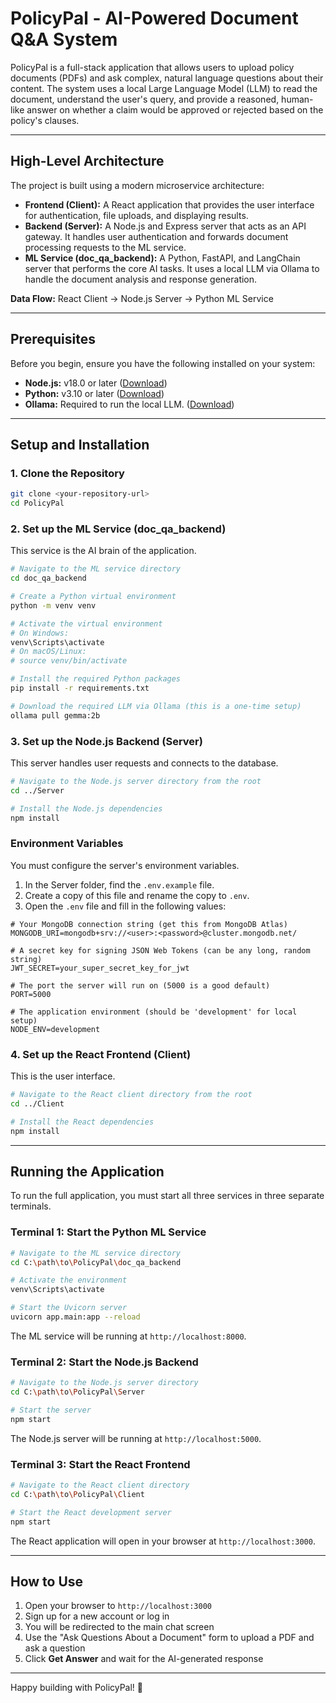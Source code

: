 # PolicyPal - AI-Powered Document Q\&A System

PolicyPal is a full-stack application that allows users to upload policy documents (PDFs) and ask complex, natural language questions about their content. The system uses a local Large Language Model (LLM) to read the document, understand the user's query, and provide a reasoned, human-like answer on whether a claim would be approved or rejected based on the policy's clauses.

---

## High-Level Architecture

The project is built using a modern microservice architecture:

* **Frontend (Client):** A React application that provides the user interface for authentication, file uploads, and displaying results.
* **Backend (Server):** A Node.js and Express server that acts as an API gateway. It handles user authentication and forwards document processing requests to the ML service.
* **ML Service (doc\_qa\_backend):** A Python, FastAPI, and LangChain server that performs the core AI tasks. It uses a local LLM via Ollama to handle the document analysis and response generation.

**Data Flow:** React Client → Node.js Server → Python ML Service

---

## Prerequisites

Before you begin, ensure you have the following installed on your system:

* **Node.js:** v18.0 or later ([Download](https://nodejs.org))
* **Python:** v3.10 or later ([Download](https://python.org))
* **Ollama:** Required to run the local LLM. ([Download](https://ollama.com))

---

## Setup and Installation

### 1. Clone the Repository

```bash
git clone <your-repository-url>
cd PolicyPal
```

### 2. Set up the ML Service (doc\_qa\_backend)

This service is the AI brain of the application.

```bash
# Navigate to the ML service directory
cd doc_qa_backend

# Create a Python virtual environment
python -m venv venv

# Activate the virtual environment
# On Windows:
venv\Scripts\activate
# On macOS/Linux:
# source venv/bin/activate

# Install the required Python packages
pip install -r requirements.txt

# Download the required LLM via Ollama (this is a one-time setup)
ollama pull gemma:2b
```

### 3. Set up the Node.js Backend (Server)

This server handles user requests and connects to the database.

```bash
# Navigate to the Node.js server directory from the root
cd ../Server 

# Install the Node.js dependencies
npm install
```

### Environment Variables

You must configure the server's environment variables.

1. In the Server folder, find the `.env.example` file.
2. Create a copy of this file and rename the copy to `.env`.
3. Open the `.env` file and fill in the following values:

```env
# Your MongoDB connection string (get this from MongoDB Atlas)
MONGODB_URI=mongodb+srv://<user>:<password>@cluster.mongodb.net/

# A secret key for signing JSON Web Tokens (can be any long, random string)
JWT_SECRET=your_super_secret_key_for_jwt

# The port the server will run on (5000 is a good default)
PORT=5000

# The application environment (should be 'development' for local setup)
NODE_ENV=development
```

### 4. Set up the React Frontend (Client)

This is the user interface.

```bash
# Navigate to the React client directory from the root
cd ../Client

# Install the React dependencies
npm install
```

---

## Running the Application

To run the full application, you must start all three services in three separate terminals.

### Terminal 1: Start the Python ML Service

```bash
# Navigate to the ML service directory
cd C:\path\to\PolicyPal\doc_qa_backend

# Activate the environment
venv\Scripts\activate

# Start the Uvicorn server
uvicorn app.main:app --reload
```

The ML service will be running at `http://localhost:8000`.

### Terminal 2: Start the Node.js Backend

```bash
# Navigate to the Node.js server directory
cd C:\path\to\PolicyPal\Server

# Start the server
npm start
```

The Node.js server will be running at `http://localhost:5000`.

### Terminal 3: Start the React Frontend

```bash
# Navigate to the React client directory
cd C:\path\to\PolicyPal\Client

# Start the React development server
npm start
```

The React application will open in your browser at `http://localhost:3000`.

---

## How to Use

1. Open your browser to `http://localhost:3000`
2. Sign up for a new account or log in
3. You will be redirected to the main chat screen
4. Use the "Ask Questions About a Document" form to upload a PDF and ask a question
5. Click **Get Answer** and wait for the AI-generated response

---

Happy building with PolicyPal! 🚀
